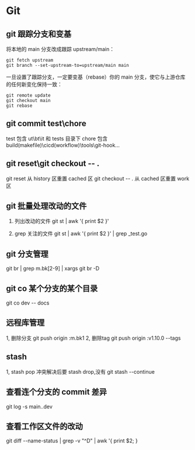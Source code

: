 # Git

## git 跟踪分支和变基

将本地的 main 分支改成跟踪 upstream/main：
```
git fetch upstream
git branch --set-upstream-to=upstream/main main
```
一旦设置了跟踪分支，一定要变基（rebase）你的 main 分支，使它与上游仓库的任何新变化保持一致：
```
git remote update
git checkout main
git rebase
```

## git commit test\chore

test 包含 ut\bt\it 和 tests 目录下
chore 包含 build(makefile)\cicd(workflow)\tools\git-hook\...

## git reset\git checkout -- .

git reset 从 history 区重置 cached 区
git checkout -- . 从 cached 区重置 work 区

## git 批量处理改动的文件

1. 列出改动的文件
git st | awk '{ print $2 }'

2. grep 关注的文件
git st | awk '{ print $2 }' | grep _test.go

## git 分支管理

git br | grep m.bk[2-9] | xargs git br -D

## git co 某个分支的某个目录

git co dev -- docs

## 远程库管理

1, 删除分支
git push origin :m.bk1
2, 删除tag
git push origin :v1.10.0 --tags

## stash

1, stash pop 冲突解决后要 stash drop,没有 git stash --continue

## 查看连个分支的 commit 差异

git log -s main..dev

## 查看工作区文件的改动

git diff --name-status | grep -v "^D" | awk '{ print $2; }
